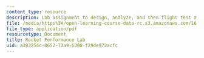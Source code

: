 ```yaml
---
content_type: resource
description: Lab assignment to design, analyze, and then flight test a model rocket.
file: /media/https%3A/open-learning-course-data-rc.s3.amazonaws.com/16-00-introduction-to-aerospace-engineering-and-design-spring-2003/a383254c865272a96308f29de972acfc_RocketLab2003.pdf
file_type: application/pdf
resourcetype: Document
title: Rocket Performance Lab
uid: a383254c-8652-72a9-6308-f29de972acfc
---
```

